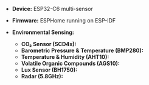 - **Device:** ESP32-C6 multi-sensor
- **Firmware:** ESPHome running on ESP-IDF

- **Environmental Sensing:**
  - **CO₂ Sensor (SCD4x):**  
  - **Barometric Pressure & Temperature (BMP280):**  
  - **Temperature & Humidity (AHT10):**
  - **Volatile Organic Compounds (AGS10):** 
  - **Lux Sensor (BH1750):**  
  - **Radar (5.8GHz):**  
